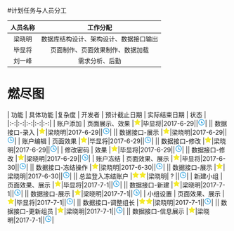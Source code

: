#计划任务与人员分工

| 人员名称 | 工作分配 |
|:-:|:-:|
| 梁晓明 | 数据库结构设计、架构设计、数据接口输出 |
| 毕显将 | 页面制作、页面效果制作、数据加载 |
| 刘一峰 | 需求分析、后勤 |

# 燃尽图

| 功能 | 具体功能 |复杂度 | 开发者 | 预计截止日期 | 实际结束日期 | 状态 |
|:-:|:-:|:-:|:-:|:-:|
| 账户添加 | 页面展示、效果 |![](/assets/star.png)|毕显将|2017-6-29||![](/assets/wait.png)|
|| 数据接口-录入 |![](/assets/star.png)|梁晓明|2017-6-29||![](/assets/wait.png)|
|| 数据接口-展示 |![](/assets/star.png)|梁晓明|2017-6-29||![](/assets/wait.png)|
| 账户编辑 | 页面效果 |![](/assets/star.png)|毕显将|2017-6-29||![](/assets/wait.png)|
|| 数据接口-修改 |![](/assets/star.png)|梁晓明|2017-6-29||![](/assets/wait.png)|
| 修改密码 | 效果 |![](/assets/star.png)|毕显将|2017-6-29||![](/assets/wait.png)|
|| 数据接口-修改 |![](/assets/star.png)|梁晓明|2017-6-29||![](/assets/wait.png)|
| 账户冻结 | 页面效果、展示 |![](/assets/star.png)|毕显将|2017-6-30||![](/assets/wait.png)|
|| 数据接口-冻结操作 |![](/assets/star.png)|梁晓明|2017-6-30||![](/assets/wait.png)|
|| 数据接口-展示 |![](/assets/star.png)|梁晓明|2017-6-30||![](/assets/wait.png)|
|| 总监登入冻结账户 |![](/assets/star.png)![](/assets/star.png)|梁晓明| ? ||![](/assets/wait.png)|
| 新建小组 | 页面效果、展示 |![](/assets/star.png)|毕显将|2017-7-1||![](/assets/wait.png)|
|| 数据接口-新建 |![](/assets/star.png)|梁晓明|2017-7-1||![](/assets/wait.png)|
|| 数据接口-展示 |![](/assets/star.png)|梁晓明|2017-7-1||![](/assets/wait.png)|
| 小组设置 | 页面效果、展示 |![](/assets/star.png)|毕显将|2017-7-1||![](/assets/wait.png)|
|| 数据接口-调整组长 |![](/assets/star.png)![](/assets/star.png)|梁晓明|2017-7-1||![](/assets/wait.png)|
|| 数据接口-更新组员 |![](/assets/star.png)|梁晓明|2017-7-1||![](/assets/wait.png)|
|| 数据接口-信息展示 |![](/assets/star.png)|梁晓明|2017-7-1||![](/assets/wait.png)|
